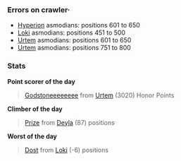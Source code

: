 ### Errors on crawler·
- [Hyperion](/#/ranking/Hyperion) asmodians: positions 601 to 650
- [Loki](/#/ranking/Loki) asmodians: positions 451 to 500
- [Urtem](/#/ranking/Urtem) asmodians: positions 601 to 650
- [Urtem](/#/ranking/Urtem) asmodians: positions 751 to 800


### Stats

**Point scorer of the day**
>[Godstoneeeeeeee](/#/character/Urtem/996506) from [Urtem](/#/ranking/Urtem)  (3020) Honor Points


**Climber of the day**
>[Prize](/#/character/Deyla/77646) from [Deyla](/#/ranking/Deyla)  (87) positions


**Worst of the day**
>[Dost](/#/character/Loki/578395) from [Loki](/#/ranking/Loki)  (-6) positions


